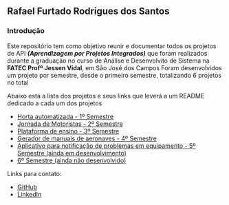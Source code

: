 ## Rafael Furtado Rodrigues dos Santos

### Introdução
Este repositório tem como objetivo reunir e documentar todos os projetos de API ***(Aprendizagem por Projetos Integrados)*** que foram realizados durante a graduação no curso de Análise e Desenvolvito de Sistema na **FATEC Profº Jessen Vidal**, em São José dos Campos
Foram desenvolvidos um projeto por semestre, desde o primeiro semestre, totalizando 6 projetos no total

Abaixo está a lista dos projetos e seus links que leverá a um README dedicado a cada um dos projetos

- [Horta automatizada - 1º Semestre](https://github.com/Syank/portifolio-TG-fatec/tree/main/primeiroSemestre)
- [Jornada de Motoristas - 2º Semestre](https://github.com/Syank/portifolio-TG-fatec/tree/main/segundoSemestre)
- [Plataforma de ensino - 3º Semestre](https://github.com/Syank/portifolio-TG-fatec/tree/main/terceiroSemestre)
- [Gerador de manuais de aeronaves - 4º Semestre](https://github.com/Syank/portifolio-TG-fatec/tree/main/quartoSemestre)
- [Aplicativo para notificação de problemas em equipamento - 5º Semestre (ainda em desenvolvimento)](#)
- [6º Semestre (ainda não desenvolvido)](#)


Links para contato:
- [GitHub](https://github.com/Syank)
- [LinkedIn](https://www.linkedin.com/in/rafael-furtado-613a9712a/)
